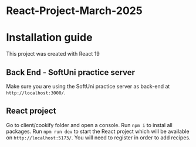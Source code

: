 # React-Project-March-2025
# Installation guide 

This project was created with React 19

## Back End - SoftUni practice server

Make sure you are using the SoftUni practice server as back-end at `http://localhost:3000/`.

## React project

Go to client/cookify folder and open a console. Run `npm i` to instal all packages.
Run `npm run dev` to start the React project which will be available on `http://localhost:5173/`.
You will need to register in order to add recipes.